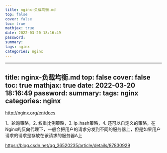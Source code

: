 ```yaml
---
title: nginx-负载均衡.md
top: false
cover: false
toc: true
mathjax: true
date: 2022-03-20 18:16:49
password:
summary:
tags: nginx
categories: nginx
---
```

---
title: nginx-负载均衡.md
top: false
cover: false
toc: true
mathjax: true
date: 2022-03-20 18:16:49
password:
summary:
tags: nginx
categories: nginx
---
http://nginx.org/en/docs

1、轮询策略，2. 权重比例策略，3. ip_hash策略，4. 还可以自定义的策略，在Nginx的反向代理下，一般会把用户的请求分发到不同的服务器上，但是如果用户请求的请求是存放在该请求的服务器A上


https://blog.csdn.net/qq_36520235/article/details/87830929
